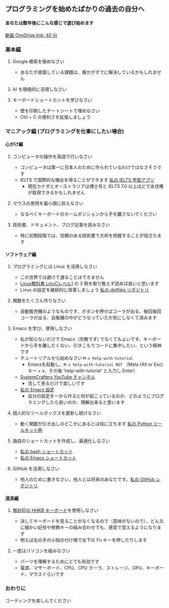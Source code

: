 ## プログラミングを始めたばかりの過去の自分へ

#### あなたは数年後にこんな感じで遊び始めます
  [動画 OneDrive link; 40 分](https://photos.onedrive.com/share/12F1169924695EF9!250373?cid=12F1169924695EF9&resId=12F1169924695EF9!250373&authkey=!AEcanzCk1fx4cYI&ithint=video&e=TjlgN1)

### 基本編
1. Google 検索を極めなさい
   - あなたが直面している課題は、誰かがすでに解決しているかもしれません

2. AI を積極的に活用しなさい

3. キーボードショートカットを学びなさい
   - 壁を印刷したチートシートで埋めなさい
   - Ctrl + C の便利さを拡張しましょう

### マニアック編 (プログラミングを仕事にしたい場合)  
#### 心がけ編
1. コンピュータの操作を英語で行いなさい
   - コンピュータは第一に日本人のために作られているわけではなさそうです
   - IELTS で国際的な機会を得ることができます [私の IELTS 学習アプリ](https://ai-ielts.app/)
      - 現在カナダとオーストラリアは博士号と IELTS 7.0 以上ほどで永住権が取得できるかもしれません

2. マウスの使用を最小限に抑えなさい
   - なるべくキーボードのホームポジションから手を離さないでください

3. 技術書、ドキュメント、ブログ記事を読みなさい
   - 特に初期段階では、信頼のある技術書で大枠を把握することが役立ちます
    
#### ソフトウェア編
1. プログラミングには Linux を活用しなさい
   - この世界では避けて通ることはできません
   - [Linux教科書 LinuCレベル1](https://www.amazon.co.jp/s?k=linux+%E3%83%AC%E3%83%99%E3%83%AB1&crid=RJR3JEEZ0J2T&sprefix=linux+%2Caps%2C287&ref=nb_sb_ss_ts-doa-p_7_6) の 3 冊を取り敢えず読めば良いと思います
   - Linux の設定を継続的に改善しましょう [私の dotfiles リポジトリ](https://github.com/ywatanabe1989/.dotfiles-public)

2. 関数をたくさん作りなさい
   - 自動販売機のようなものです、ボタンを押せばコーラが出る、毎回毎回コーラが出る、自販機の中がどうなっていたか気にしなくて済みます
   
3. Emacs を学び、使用しなさい
   - 私が知らないだけで Emacs（宗教です) でなくてもよいです、キーボードから手を離したくない、引きこもりコードに集中したい、という精神です
   - チュートリアルから始めなさい `M-x help-with-tutorial` 
     - Emacsを起動し、`M-x help-with-tutorial RET` （Meta (Alt or Esc) キー + x、その後 'help-with-tutorial' と入力し Enter）
   - [SystemCrafters YouTube チャンネル](https://www.youtube.com/playlist?list=PLEoMzSkcN8oPH1au7H6B7bBJ4ZO7BXjSZ)
     - 流して見るだけで楽しいです
   - [私の Emacs 設定](https://github.com/ywatanabe1989/.dotfiles-public/tree/main/.emacs.d/inits)
     - 自分の設定を一から作ると何が起こっているのか、どのようにプログラミングしたら良いのか、理解出来ると思います    
     
3. 個人的なツールボックスを更新し続けなさい
   - 動く関数が引き出しのどこかにあるとは役に立ちます [私の Python ツールキット例](https://github.com/ywatanabe1989/mngs)

6. 独自のショートカットを作成し、最適化しなさい
   - [私の bash ショートカット](https://github.com/ywatanabe1989/.dotfiles-public/tree/main/.bash.d/all)
   - [私の Emacs ショートカット](https://github.com/ywatanabe1989/.dotfiles-public/.emacs.d/)

7. GitHub を活用しなさい
   - 他人のために書きなさい。他人とは将来のあなたです。[私の GitHub レポジトリ](https://github.com/ywatanabe1989/)
     
#### 道具編     
1. [無刻印の HHKB キーボード](https://hhkeyboard.us/hhkb/pro-hybrid-type-s/sku/cg01000-297301)を使用しなさい
   - 決してキーボードを見ることがなくなるので（意味がないので）、どんなに細かい記号や修飾キーの組み合わせでも、感覚で覚えるようになります
   - 例えば左の手の小指の付け根で左下の Fn キーを押したりします

2. 一度はパソコンを組みなさい
   - パーツを理解するためにとても有効です
   - 電源、マザーボード、CPU、CPU クーラ、ストレージ、GPU、キーボード、マウスぐらいです

### おわりに
  コーディングを楽しんでください
